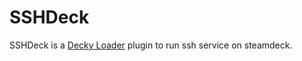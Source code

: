 # SSHDeck
SSHDeck is a [Decky Loader](https://github.com/SteamDeckHomebrew/PluginLoader) plugin to run ssh service on steamdeck.
